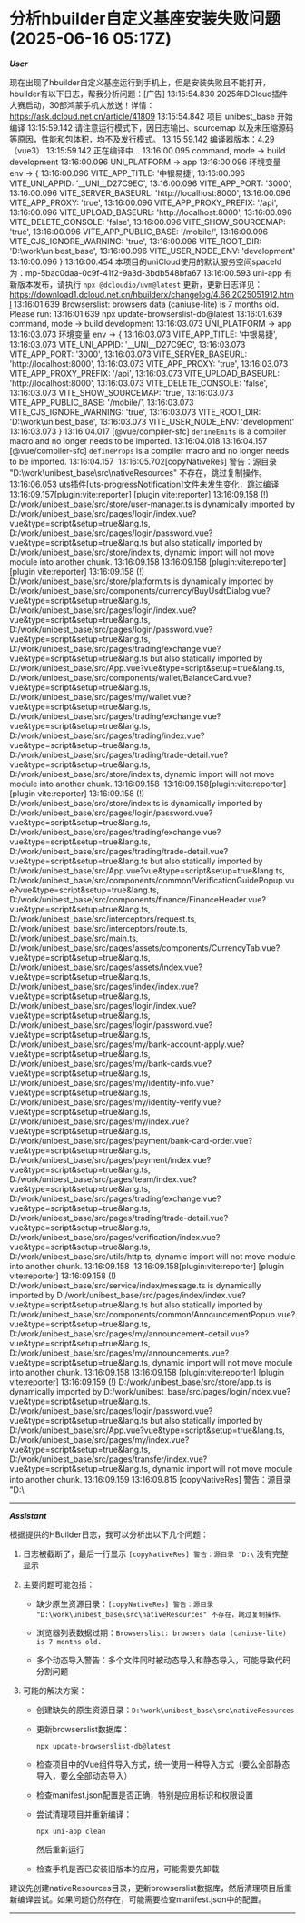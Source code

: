 <!-- Generated by SpecStory -->

# 分析hbuilder自定义基座安装失败问题 (2025-06-16 05:17Z)

_**User**_

现在出现了hbuilder自定义基座运行到手机上，但是安装失败且不能打开，hbuilder有以下日志，帮我分析问题：[广告] 13:15:54.830 2025年DCloud插件大赛启动，30部鸿蒙手机大放送！详情：https://ask.dcloud.net.cn/article/41809
13:15:54.842 项目 unibest_base 开始编译
13:15:59.142 请注意运行模式下，因日志输出、sourcemap 以及未压缩源码等原因，性能和包体积，均不及发行模式。
13:15:59.142 编译器版本：4.29（vue3）
13:15:59.142 正在编译中...
13:16:00.095 command, mode ->  build development
13:16:00.096 UNI_PLATFORM ->  app
13:16:00.096 环境变量 env ->  {
13:16:00.096   VITE_APP_TITLE: '中银易捷',
13:16:00.096   VITE_UNI_APPID: '__UNI__D27C9EC',
13:16:00.096   VITE_APP_PORT: '3000',
13:16:00.096   VITE_SERVER_BASEURL: 'http://localhost:8000',
13:16:00.096   VITE_APP_PROXY: 'true',
13:16:00.096   VITE_APP_PROXY_PREFIX: '/api',
13:16:00.096   VITE_UPLOAD_BASEURL: 'http://localhost:8000',
13:16:00.096   VITE_DELETE_CONSOLE: 'false',
13:16:00.096   VITE_SHOW_SOURCEMAP: 'true',
13:16:00.096   VITE_APP_PUBLIC_BASE: '/mobile/',
13:16:00.096   VITE_CJS_IGNORE_WARNING: 'true',
13:16:00.096   VITE_ROOT_DIR: 'D:\\work\\unibest_base',
13:16:00.096   VITE_USER_NODE_ENV: 'development'
13:16:00.096 }
13:16:00.454 本项目的uniCloud使用的默认服务空间spaceId为：mp-5bac0daa-0c9f-41f2-9a3d-3bdb548bfa67
13:16:00.593 uni-app 有新版本发布，请执行 `npx @dcloudio/uvm@latest` 更新，更新日志详见：https://download1.dcloud.net.cn/hbuilderx/changelog/4.66.2025051912.html
13:16:01.639 ​Browserslist: browsers data (caniuse-lite) is 7 months old. Please run:
13:16:01.639   npx update-browserslist-db@latest
13:16:01.639 command, mode ->  build development
13:16:03.073 UNI_PLATFORM ->  app
13:16:03.073 环境变量 env ->  {
13:16:03.073   VITE_APP_TITLE: '中银易捷',
13:16:03.073   VITE_UNI_APPID: '__UNI__D27C9EC',
13:16:03.073   VITE_APP_PORT: '3000',
13:16:03.073   VITE_SERVER_BASEURL: 'http://localhost:8000',
13:16:03.073   VITE_APP_PROXY: 'true',
13:16:03.073   VITE_APP_PROXY_PREFIX: '/api',
13:16:03.073   VITE_UPLOAD_BASEURL: 'http://localhost:8000',
13:16:03.073   VITE_DELETE_CONSOLE: 'false',
13:16:03.073   VITE_SHOW_SOURCEMAP: 'true',
13:16:03.073   VITE_APP_PUBLIC_BASE: '/mobile/',
13:16:03.073   VITE_CJS_IGNORE_WARNING: 'true',
13:16:03.073   VITE_ROOT_DIR: 'D:\\work\\unibest_base',
13:16:03.073   VITE_USER_NODE_ENV: 'development'
13:16:03.073 }
13:16:04.017 ​[@vue/compiler-sfc] `defineEmits` is a compiler macro and no longer needs to be imported.
13:16:04.018 ​
13:16:04.157 ​[@vue/compiler-sfc] `defineProps` is a compiler macro and no longer needs to be imported.
13:16:04.157 ​
13:16:05.702 ​[copyNativeRes] 警告：源目录 "D:\work\unibest_base\src\nativeResources" 不存在，跳过复制操作。​
13:16:06.053 uts插件[uts-progressNotification]文件未发生变化，跳过编译
13:16:09.157 ​[plugin:vite:reporter] [plugin vite:reporter] 
13:16:09.158 (!) D:/work/unibest_base/src/store/user-manager.ts is dynamically imported by D:/work/unibest_base/src/pages/login/index.vue?vue&type=script&setup=true&lang.ts, D:/work/unibest_base/src/pages/login/password.vue?vue&type=script&setup=true&lang.ts but also statically imported by D:/work/unibest_base/src/store/index.ts, dynamic import will not move module into another chunk.
13:16:09.158 ​
13:16:09.158 ​[plugin:vite:reporter] [plugin vite:reporter] 
13:16:09.158 (!) D:/work/unibest_base/src/store/platform.ts is dynamically imported by D:/work/unibest_base/src/components/currency/BuyUsdtDialog.vue?vue&type=script&setup=true&lang.ts, D:/work/unibest_base/src/pages/login/index.vue?vue&type=script&setup=true&lang.ts, D:/work/unibest_base/src/pages/login/password.vue?vue&type=script&setup=true&lang.ts, D:/work/unibest_base/src/pages/trading/exchange.vue?vue&type=script&setup=true&lang.ts but also statically imported by D:/work/unibest_base/src/App.vue?vue&type=script&setup=true&lang.ts, D:/work/unibest_base/src/components/wallet/BalanceCard.vue?vue&type=script&setup=true&lang.ts, D:/work/unibest_base/src/pages/my/wallet.vue?vue&type=script&setup=true&lang.ts, D:/work/unibest_base/src/pages/trading/exchange.vue?vue&type=script&setup=true&lang.ts, D:/work/unibest_base/src/pages/trading/index.vue?vue&type=script&setup=true&lang.ts, D:/work/unibest_base/src/pages/trading/trade-detail.vue?vue&type=script&setup=true&lang.ts, D:/work/unibest_base/src/store/index.ts, dynamic import will not move module into another chunk.
13:16:09.158 ​
13:16:09.158 ​[plugin:vite:reporter] [plugin vite:reporter] 
13:16:09.158 (!) D:/work/unibest_base/src/store/index.ts is dynamically imported by D:/work/unibest_base/src/pages/login/password.vue?vue&type=script&setup=true&lang.ts, D:/work/unibest_base/src/pages/trading/exchange.vue?vue&type=script&setup=true&lang.ts, D:/work/unibest_base/src/pages/trading/trade-detail.vue?vue&type=script&setup=true&lang.ts but also statically imported by D:/work/unibest_base/src/App.vue?vue&type=script&setup=true&lang.ts, D:/work/unibest_base/src/components/common/VerificationGuidePopup.vue?vue&type=script&setup=true&lang.ts, D:/work/unibest_base/src/components/finance/FinanceHeader.vue?vue&type=script&setup=true&lang.ts, D:/work/unibest_base/src/interceptors/request.ts, D:/work/unibest_base/src/interceptors/route.ts, D:/work/unibest_base/src/main.ts, D:/work/unibest_base/src/pages/assets/components/CurrencyTab.vue?vue&type=script&setup=true&lang.ts, D:/work/unibest_base/src/pages/assets/index.vue?vue&type=script&setup=true&lang.ts, D:/work/unibest_base/src/pages/index/index.vue?vue&type=script&setup=true&lang.ts, D:/work/unibest_base/src/pages/login/index.vue?vue&type=script&setup=true&lang.ts, D:/work/unibest_base/src/pages/login/password.vue?vue&type=script&setup=true&lang.ts, D:/work/unibest_base/src/pages/my/bank-account-apply.vue?vue&type=script&setup=true&lang.ts, D:/work/unibest_base/src/pages/my/bank-cards.vue?vue&type=script&setup=true&lang.ts, D:/work/unibest_base/src/pages/my/identity-info.vue?vue&type=script&setup=true&lang.ts, D:/work/unibest_base/src/pages/my/identity-verify.vue?vue&type=script&setup=true&lang.ts, D:/work/unibest_base/src/pages/my/index.vue?vue&type=script&setup=true&lang.ts, D:/work/unibest_base/src/pages/payment/bank-card-order.vue?vue&type=script&setup=true&lang.ts, D:/work/unibest_base/src/pages/payment/index.vue?vue&type=script&setup=true&lang.ts, D:/work/unibest_base/src/pages/team/index.vue?vue&type=script&setup=true&lang.ts, D:/work/unibest_base/src/pages/trading/exchange.vue?vue&type=script&setup=true&lang.ts, D:/work/unibest_base/src/pages/trading/trade-detail.vue?vue&type=script&setup=true&lang.ts, D:/work/unibest_base/src/pages/verification/index.vue?vue&type=script&setup=true&lang.ts, D:/work/unibest_base/src/utils/http.ts, dynamic import will not move module into another chunk.
13:16:09.158 ​
13:16:09.158 ​[plugin:vite:reporter] [plugin vite:reporter] 
13:16:09.158 (!) D:/work/unibest_base/src/service/index/message.ts is dynamically imported by D:/work/unibest_base/src/pages/index/index.vue?vue&type=script&setup=true&lang.ts but also statically imported by D:/work/unibest_base/src/components/common/AnnouncementPopup.vue?vue&type=script&setup=true&lang.ts, D:/work/unibest_base/src/pages/my/announcement-detail.vue?vue&type=script&setup=true&lang.ts, D:/work/unibest_base/src/pages/my/announcements.vue?vue&type=script&setup=true&lang.ts, dynamic import will not move module into another chunk.
13:16:09.158 ​
13:16:09.158 ​[plugin:vite:reporter] [plugin vite:reporter] 
13:16:09.159 (!) D:/work/unibest_base/src/store/app.ts is dynamically imported by D:/work/unibest_base/src/pages/login/index.vue?vue&type=script&setup=true&lang.ts, D:/work/unibest_base/src/pages/login/password.vue?vue&type=script&setup=true&lang.ts but also statically imported by D:/work/unibest_base/src/App.vue?vue&type=script&setup=true&lang.ts, D:/work/unibest_base/src/pages/my/index.vue?vue&type=script&setup=true&lang.ts, D:/work/unibest_base/src/pages/transfer/index.vue?vue&type=script&setup=true&lang.ts, dynamic import will not move module into another chunk.
13:16:09.159 ​
13:16:09.815 ​[copyNativeRes] 警告：源目录 "D:\

---

_**Assistant**_

根据提供的HBuilder日志，我可以分析出以下几个问题：

1. 日志被截断了，最后一行显示 `[copyNativeRes] 警告：源目录 "D:\` 没有完整显示

2. 主要问题可能包括：

   - 缺少原生资源目录：`[copyNativeRes] 警告：源目录 "D:\work\unibest_base\src\nativeResources" 不存在，跳过复制操作。`
   
   - 浏览器列表数据过期：`Browserslist: browsers data (caniuse-lite) is 7 months old.`
   
   - 多个动态导入警告：多个文件同时被动态导入和静态导入，可能导致代码分割问题

3. 可能的解决方案：

   - 创建缺失的原生资源目录：`D:\work\unibest_base\src\nativeResources`
   
   - 更新browserslist数据库：
     ```
     npx update-browserslist-db@latest
     ```
   
   - 检查项目中的Vue组件导入方式，统一使用一种导入方式（要么全部静态导入，要么全部动态导入）
   
   - 检查manifest.json配置是否正确，特别是应用标识和权限设置

   - 尝试清理项目并重新编译：
     ```
     npx uni-app clean
     ```
     然后重新运行

   - 检查手机是否已安装旧版本的应用，可能需要先卸载

建议先创建nativeResources目录，更新browserslist数据库，然后清理项目后重新编译尝试。如果问题仍然存在，可能需要检查manifest.json中的配置。

---

